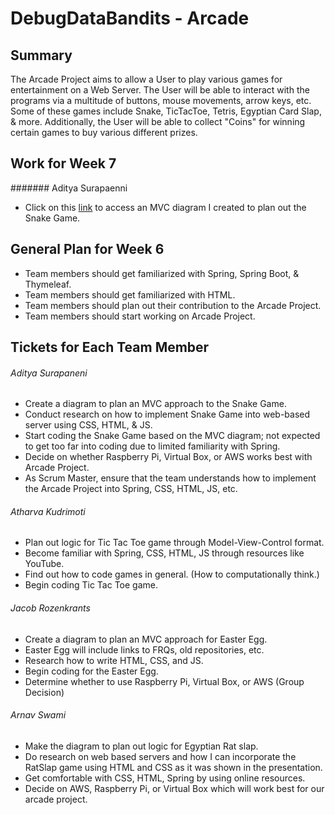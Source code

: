# DebugDataBandits - Arcade

## Summary

The Arcade Project aims to allow a User to play various games for entertainment on a Web Server. The User will be able to interact with the programs via a multitude of buttons, mouse movements, arrow keys, etc. Some of these games include Snake, TicTacToe, Tetris, Egyptian Card Slap, & more. Additionally, the User will be able to collect "Coins" for winning certain games to buy various different prizes.

## Work for Week 7

####### Aditya Surapaenni

- Click on this [link](https://drive.google.com/file/d/17y1B-VN6N9yavHkoa137qIdPxo7I_Ovl/view?usp=sharing) to access an MVC diagram I created to plan out the Snake Game.

## General Plan for Week 6

- Team members should get familiarized with Spring, Spring Boot, & Thymeleaf.
- Team members should get familiarized with HTML.
- Team members should plan out their contribution to the Arcade Project.
- Team members should start working on Arcade Project.

## Tickets for Each Team Member

###### Aditya Surapaneni

- Create a diagram to plan an MVC approach to the Snake Game.
- Conduct research on how to implement Snake Game into web-based server using CSS, HTML, & JS.
- Start coding the Snake Game based on the MVC diagram; not expected to get too far into coding due to limited familiarity with Spring.
- Decide on whether Raspberry Pi, Virtual Box, or AWS works best with Arcade Project.
- As Scrum Master, ensure that the team understands how to implement the Arcade Project into Spring, CSS, HTML, JS, etc.

###### Atharva Kudrimoti

- Plan out logic for Tic Tac Toe game through Model-View-Control format.
- Become familiar with Spring, CSS, HTML, JS through resources like YouTube.
- Find out how to code games in general. (How to computationally think.)
- Begin coding Tic Tac Toe game.

###### Jacob Rozenkrants

- Create a diagram to plan an MVC approach for Easter Egg.
- Easter Egg will include links to FRQs, old repositories, etc.
- Research how to write HTML, CSS, and JS.
- Begin coding for the Easter Egg.
- Determine whether to use Raspberry Pi, Virtual Box, or AWS (Group Decision)

###### Arnav Swami

- Make the diagram to plan out logic for Egyptian Rat slap. 
- Do research on web based servers and how I 
   can incorporate the RatSlap game using HTML 
   and CSS as it was shown in the presentation.
- Get comfortable with CSS, HTML, Spring by using online 
   resources.
 - Decide on AWS, Raspberry Pi, or Virtual Box which will 
   work best for our arcade project.

